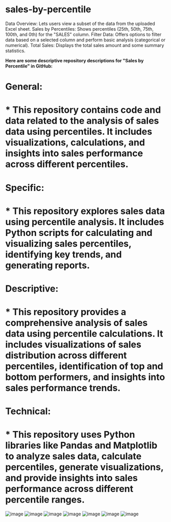 # sales-by-percentile
Data Overview: Lets users view a subset of the data from the uploaded Excel sheet.
Sales by Percentiles: Shows percentiles (25th, 50th, 75th, 100th, and 0th) for the "SALES" column.
Filter Data: Offers options to filter data based on a selected column and perform basic analysis (categorical or numerical).
Total Sales: Displays the total sales amount and some summary statistics.


**Here are some descriptive repository descriptions for "Sales by Percentile" in GitHub:**

#  **General:**

#  * This repository contains code and data related to the analysis of sales data using percentiles. It includes visualizations, calculations, and insights into sales performance across different percentiles.

#  **Specific:**

#  * This repository explores sales data using percentile analysis. It includes Python scripts for calculating and visualizing sales percentiles, identifying key trends, and generating reports.

#  **Descriptive:**

#  * This repository provides a comprehensive analysis of sales data using percentile calculations. It includes visualizations of sales distribution across different percentiles, identification of top and bottom performers, and insights into sales performance trends.

#  **Technical:**

#  * This repository uses Python libraries like Pandas and Matplotlib to analyze sales data, calculate percentiles, generate visualizations, and provide insights into sales performance across different percentile ranges.

![image](https://github.com/user-attachments/assets/be1fec7b-cd4e-43be-a08b-0f84b9c063f5)
![image](https://github.com/user-attachments/assets/2906f91c-930c-4225-b455-05d5bb0b4300)
![image](https://github.com/user-attachments/assets/903bbc9f-fc6f-483b-af51-94a5323792b3)
![image](https://github.com/user-attachments/assets/7cd1916b-ac9c-4012-98e5-a44fe5943739)
![image](https://github.com/user-attachments/assets/cde800dc-fa98-47bd-b69e-3deb9ba25258)
![image](https://github.com/user-attachments/assets/0cf2d7b9-a8d6-46e3-8ea8-2594152d869d)
![image](https://github.com/user-attachments/assets/0cf64134-9f2b-4394-a088-a7ec14a921c5)





